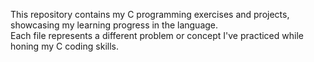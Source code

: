 This repository contains my C programming exercises and projects, showcasing my learning progress in the language.
<br>
Each file represents a different problem or concept I've practiced while honing my C coding skills.
